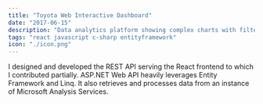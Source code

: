 ```yaml
---
title: "Toyota Web Interactive Dashboard"
date: "2017-06-15"
description: "Data analytics platform showing complex charts with filters and several aggregation levels"
tags: "react javascript c-sharp entityframework"
icon: "./icon.png"
---
```


I designed and developed the REST API serving the React frontend to which I contributed partially. ASP.NET Web API heavily leverages Entity Framework and Linq. It also retrieves and processes data from an instance of Microsoft Analysis Services.
